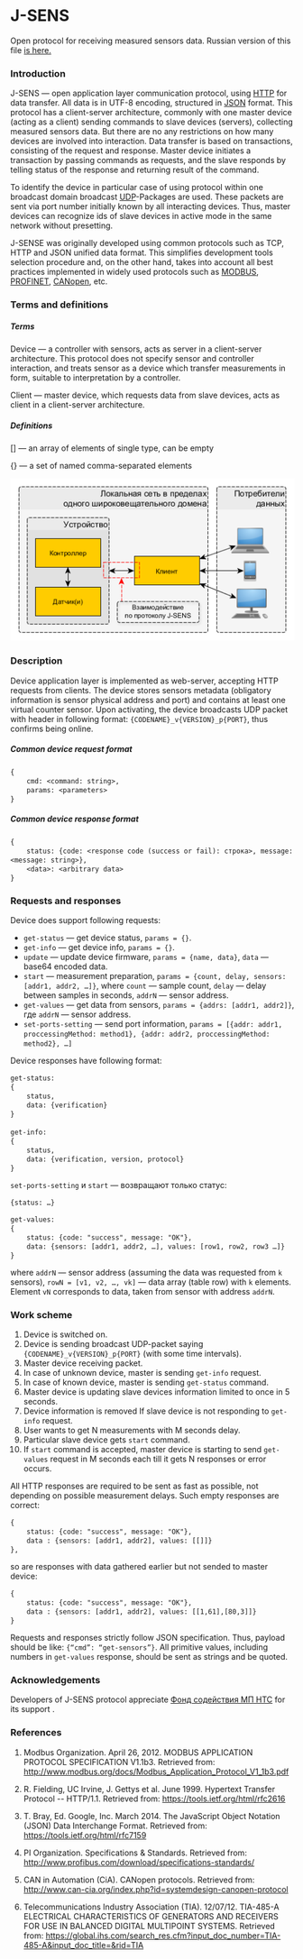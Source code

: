 # J-SENS
Open protocol for receiving measured sensors data.
Russian version of this file [is here.](https://github.com/bzikst/J-SENS/blob/master/README.rus.md)

### Introduction


J-SENS — open application layer communication protocol, using [HTTP](https://en.wikipedia.org/wiki/Hypertext_Transfer_Protocol) for data transfer. All data is in UTF-8 encoding, structured in [JSON](https://en.wikipedia.org/wiki/JSON) format. This protocol has a client-server architecture, commonly with one master device (acting as a client) sending commands to slave devices (servers), collecting measured sensors data. But there are no any restrictions on how many devices are involved into interaction. Data transfer is based on transactions, consisting of the request and response. Master device initiates a transaction by passing commands as requests, and the slave responds by telling status of the response and returning result of the command.

To identify the device in particular case of using protocol within one broadcast domain broadcast [UDP](https://en.wikipedia.org/wiki/User_Datagram_Protocol)-Packages are used. These packets are sent via port number initially known by all interacting devices. Thus, master devices can recognize ids of slave devices in active mode in the same network without presetting.

J-SENSE was originally developed using common protocols such as TCP, HTTP and JSON unified data format. This simplifies development tools selection procedure and, on the other hand, takes into account all best practices implemented in widely used protocols such as [MODBUS](https://en.wikipedia.org/wiki/Modbus), [PROFINET](https://en.wikipedia.org/wiki/PROFINET), [CANopen](https://es.wikipedia.org/wiki/CANopen), etc.

### Terms and definitions

##### Terms


Device — a controller with sensors, acts as server in a client-server architecture. This protocol does not specify sensor and controller interaction, and treats sensor as a device which transfer measurements in form, suitable to interpretation by a controller.

Client — master device, which requests data from slave devices, acts as client in a client-server architecture. 

##### Definitions


[<a>] — an array of elements of single type, can be empty

{} — a set of named comma-separated elements

![Network scheme](https://github.com/bzikst/J-SENS/blob/master/network_scheme.png)

### Description


Device application layer is implemented as web-server, accepting HTTP requests from clients. The device stores sensors metadata (obligatory information is sensor physical address and port) and contains at least one virtual counter sensor. Upon activating, the device broadcasts UDP packet with header in following format: `{CODENAME}_v{VERSION}_p{PORT}`, thus confirms being online.

##### Common device request format
```
{
	cmd: <command: string>,
	params: <parameters>
}
```

##### Common device response format

```
{
	status: {code: <response code (success or fail): строка>, message: <message: string>},
	<data>: <arbitrary data>	
}
```

### Requests and responses

Device does support following requests:
- `get-status` — get device status, `params = {}`.
- `get-info` — get device info, `params = {}`.
- `update` — update device firmware, `params = {name, data}`, `data` — base64 encoded data.
- `start` — measurement preparation, `params = {count, delay, sensors: [addr1, addr2, …]}`, where `count` — sample count, `delay` — delay between samples in seconds, `addrN` — sensor address.
- `get-values` — get data from sensors, `params = {addrs: [addr1, addr2]}`, где `addrN` — sensor address.
- `set-ports-setting` — send port information, `params = [{addr: addr1, proccessingMethod: method1}, {addr: addr2, proccessingMethod: method2}, …]`

Device responses have following format:
```
get-status:
{
	status,
	data: {verification}
}

get-info:
{
	status,
	data: {verification, version, protocol}
}
```

`set-ports-setting` и `start` — возвращают только статус:
```
{status: …}
```

```
get-values: 
{
	status: {code: "success", message: "OK"},
	data: {sensors: [addr1, addr2, …], values: [row1, row2, row3 …]}
}
```

where `addrN` — sensor address (assuming the data was requested from `k` sensors), 
`rowN = [v1, v2, …, vk]` — data array (table row) with `k` elements. Element `vN` corresponds to data, taken from sensor with address `addrN`.

### Work scheme 


1. Device is switched on.
2. Device is sending broadcast UDP-packet saying `{CODENAME}_v{VERSION}_p{PORT}` (with some time intervals).
3. Master device receiving packet.
4. In case of unknown device, master is sending `get-info` request.
5. In case of known device, master is sending `get-status` command.
6. Master device is updating slave devices information limited to once in 5 seconds.
8. Device information is removed If slave device is not responding to `get-info` request.
9. User wants to get N measurements with M seconds delay.
10. Particular slave device gets `start` command.
11. If `start` command is accepted, master device is starting to send `get-values` request in M seconds each till it gets N responses or error occurs.

All HTTP responses are required to be sent as fast as possible, not depending on possible measurement delays. Such empty responses are correct:
```
{
	status: {code: "success", message: "OK"},
	data : {sensors: [addr1, addr2], values: [[]]}
},
```


so are responses with data gathered earlier but not sended to master device:

```
{
	status: {code: "success", message: "OK"},
	data : {sensors: [addr1, addr2], values: [[1,61],[80,3]]}
}
```


Requests and responses strictly follow JSON specification. Thus, payload should be like: `{“cmd”: “get-sensors”}`. All primitive values, including numbers in `get-values` response, should be sent as strings and be quoted.

### Acknowledgements

Developers of J-SENS protocol appreciate [Фонд содействия МП НТС](http://www.fasie.ru/) for its support .

### References

1. Modbus Organization. April 26, 2012. MODBUS APPLICATION PROTOCOL SPECIFICATION V1.1b3. Retrieved from: http://www.modbus.org/docs/Modbus_Application_Protocol_V1_1b3.pdf

2. R. Fielding, UC Irvine, J. Gettys et al. June 1999. Hypertext Transfer Protocol -- HTTP/1.1. Retrieved from: https://tools.ietf.org/html/rfc2616

3. T. Bray, Ed. Google, Inc. March 2014. The JavaScript Object Notation (JSON) Data Interchange Format. Retrieved from: https://tools.ietf.org/html/rfc7159

4. PI Organization. Specifications & Standards. Retrieved from: http://www.profibus.com/download/specifications-standards/

5.  CAN in Automation (CiA). CANopen protocols. Retrieved from: http://www.can-cia.org/index.php?id=systemdesign-canopen-protocol

6. Telecommunications Industry Association (TIA). 12/07/12. TIA-485-A ELECTRICAL CHARACTERISTICS OF GENERATORS AND RECEIVERS FOR USE IN BALANCED DIGITAL MULTIPOINT SYSTEMS. Retrieved from: https://global.ihs.com/search_res.cfm?input_doc_number=TIA-485-A&input_doc_title=&rid=TIA

